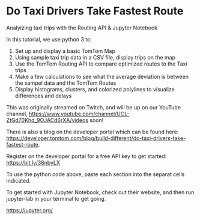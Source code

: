 # Do Taxi Drivers Take Fastest Route
 Analyizing taxi trips with the Routing API & Jupyter Notebook

In this tutorial, we use python 3 to:
1. Set up and display a basic TomTom Map
2. Using sample taxi trip data in a CSV file, display trips on the map
3. Use the TomTom Routing API to compare optimized routes to the Taxi trips
4. Make a few calculations to see what the average deviation is between the sampel data and the TomTom Routes
5. Display histograms, clusters, and colorized polylines to visualize differences and delays

This was originally streamed on Twitch, and will be up on our YouTube channel, https://www.youtube.com/channel/UCL-ZtGd70Khd_9OJACd6rXA/videos soon!

There is also a blog on the developer portal which can be found here: https://developer.tomtom.com/blog/build-different/do-taxi-drivers-take-fastest-route.

Register on the developer portal for a free API key to get started: https://bit.ly/38nbvLX

To use the python code above, paste each section into the separat cells indicated.

To get started with Jupyter Notebook, check out their website, and then run jupyter-lab in your terminal to get going.

https://jupyter.org/
